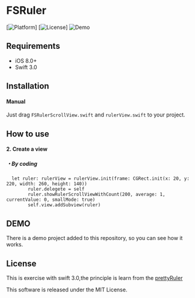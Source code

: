 # FSRuler


[![Platform](https://img.shields.io/cocoapods/p/DOFavoriteButton.svg?style=flat)]
[![License](https://img.shields.io/cocoapods/l/DOFavoriteButton.svg?style=flat)]
![Demo](http://7xkpdz.com1.z0.glb.clouddn.com/ruler.gif)


## Requirements
* iOS 8.0+
* Swift 3.0

## Installation



#### Manual
Just drag ```FSRulerScrollView.swift``` and ```rulerView.swift``` to your project.

## How to use


#### 2. Create a view
##### ・By coding
```
  let ruler: rulerView = rulerView.init(frame: CGRect.init(x: 20, y: 220, width: 260, height: 140))
        ruler.delegete = self
        ruler.showRulerScrollViewWithCount(200, average: 1, currentValue: 0, smallMode: true)
        self.view.addSubview(ruler)
```





## DEMO
There is a demo project added to this repository, so you can see how it works.


## License
This is exercise with swift 3.0,the principle is learn from the [prettyRuler](https://github.com/AsTryE/PrettyRuler)

This software is released under the MIT License.
